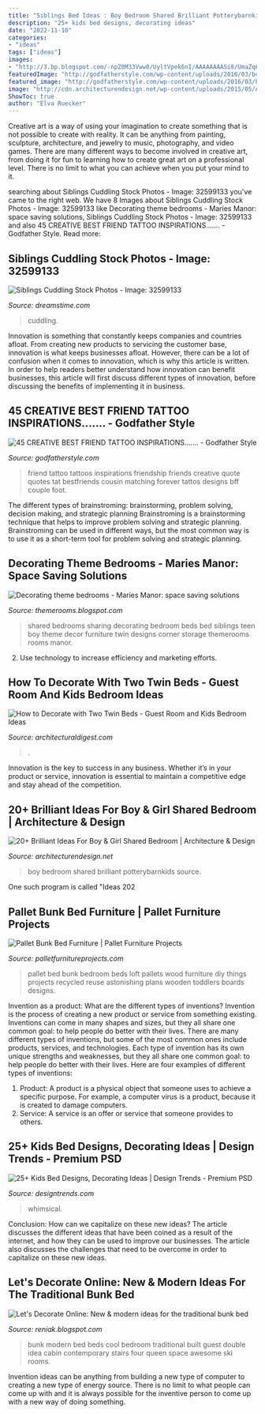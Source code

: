 ```yaml
---
title: "Siblings Bed Ideas : Boy Bedroom Shared Brilliant Potterybarnkids Source"
description: "25+ kids bed designs, decorating ideas"
date: "2022-11-10"
categories:
- "ideas"
tags: ["ideas"]
images:
- "http://3.bp.blogspot.com/-npZ0M33Vww0/UyltVpek6nI/AAAAAAAASi8/UmaZq6pjaUg/s1600/shared+bedroom+furniture-decorating+shared+bedrooms-shared+bedrooms+decor.jpg"
featuredImage: "http://godfatherstyle.com/wp-content/uploads/2016/03/best-friend-tattoo-9.jpg"
featured_image: "http://godfatherstyle.com/wp-content/uploads/2016/03/best-friend-tattoo-9.jpg"
image: "http://cdn.architecturendesign.net/wp-content/uploads/2015/05/AD-Shared-Bedroom-Boy-Girl-19.jpg"
ShowToc: true
author: "Elva Ruecker"
---
```



Creative art is a way of using your imagination to create something that is not possible to create with reality. It can be anything from painting, sculpture, architecture, and jewelry to music, photography, and video games. There are many different ways to become involved in creative art, from doing it for fun to learning how to create great art on a professional level. There is no limit to what you can achieve when you put your mind to it.

	

		
searching about Siblings Cuddling Stock Photos - Image: 32599133 you've came to the right web. We have 8 Images about Siblings Cuddling Stock Photos - Image: 32599133 like Decorating theme bedrooms - Maries Manor: space saving solutions, Siblings Cuddling Stock Photos - Image: 32599133 and also 45 CREATIVE BEST FRIEND TATTOO INSPIRATIONS....... - Godfather Style. Read more:
		
    
## Siblings Cuddling Stock Photos - Image: 32599133

<img loading=lazy src="https://thumbs.dreamstime.com/z/siblings-cuddling-young-sisters-bed-32599133.jpg" onerror="this.onerror=null;this.src='https://tse1.mm.bing.net/th?id=OIP.99c2xwdKFVQN6kM1wdpwEAHaFc&amp;pid=15.1';" alt="Siblings Cuddling Stock Photos - Image: 32599133">

_Source: dreamstime.com_

>cuddling. 

	

Innovation is something that constantly keeps companies and countries afloat. From creating new products to servicing the customer base, innovation is what keeps businesses afloat. However, there can be a lot of confusion when it comes to innovation, which is why this article is written. In order to help readers better understand how innovation can benefit businesses, this article will first discuss different types of innovation, before discussing the benefits of implementing it in business.

    
## 45 CREATIVE BEST FRIEND TATTOO INSPIRATIONS....... - Godfather Style

<img loading=lazy src="http://godfatherstyle.com/wp-content/uploads/2016/03/best-friend-tattoo-9.jpg" onerror="this.onerror=null;this.src='https://tse1.mm.bing.net/th?id=OIP.3VZr6zzCDoo464avWf434QHaGR&amp;pid=15.1';" alt="45 CREATIVE BEST FRIEND TATTOO INSPIRATIONS....... - Godfather Style">

_Source: godfatherstyle.com_

>friend tattoo tattoos inspirations friendship friends creative quote quotes tat bestfriends cousin matching forever tattos designs bff couple foot. 

	

The different types of brainstroming: brainstorming, problem solving, decision making, and strategic planning
Brainstroming is a brainstorming technique that helps to improve problem solving and strategic planning. Brainstroming can be used in different ways, but the most common way is to use it as a short-term tool for problem solving and strategic planning.

    
## Decorating Theme Bedrooms - Maries Manor: Space Saving Solutions

<img loading=lazy src="http://3.bp.blogspot.com/-npZ0M33Vww0/UyltVpek6nI/AAAAAAAASi8/UmaZq6pjaUg/s1600/shared+bedroom+furniture-decorating+shared+bedrooms-shared+bedrooms+decor.jpg" onerror="this.onerror=null;this.src='https://tse4.mm.bing.net/th?id=OIP.JrtxdM9m3ZdFQ0DxLSfXCwHaFT&amp;pid=15.1';" alt="Decorating theme bedrooms - Maries Manor: space saving solutions">

_Source: themerooms.blogspot.com_

>shared bedrooms sharing decorating bedroom beds bed siblings teen boy theme decor furniture twin designs corner storage themerooms rooms manor. 

	

2. Use technology to increase efficiency and marketing efforts.

    
## How To Decorate With Two Twin Beds - Guest Room And Kids Bedroom Ideas

<img loading=lazy src="https://media.architecturaldigest.com/photos/568c4301b313ecbd18115d13/master/pass/twin-beds-001.jpg" onerror="this.onerror=null;this.src='https://tse3.mm.bing.net/th?id=OIP.XtNV4sO7wmTa3kvgIQw_IgHaFf&amp;pid=15.1';" alt="How to Decorate with Two Twin Beds - Guest Room and Kids Bedroom Ideas">

_Source: architecturaldigest.com_

>. 

	

Innovation is the key to success in any business. Whether it’s in your product or service, innovation is essential to maintain a competitive edge and stay ahead of the competition.

    
## 20+ Brilliant Ideas For Boy &amp; Girl Shared Bedroom | Architecture &amp; Design

<img loading=lazy src="http://cdn.architecturendesign.net/wp-content/uploads/2015/05/AD-Shared-Bedroom-Boy-Girl-19.jpg" onerror="this.onerror=null;this.src='https://tse1.mm.bing.net/th?id=OIP.Wvu2pc0bGSSNppQdO4et4QHaJd&amp;pid=15.1';" alt="20+ Brilliant Ideas For Boy &amp; Girl Shared Bedroom | Architecture &amp; Design">

_Source: architecturendesign.net_

>boy bedroom shared brilliant potterybarnkids source. 

	

One such program is called "Ideas 202
    
## Pallet Bunk Bed Furniture | Pallet Furniture Projects

<img loading=lazy src="http://www.palletfurnitureprojects.com/wp-content/uploads/2015/12/Pallet-Bunk-Bed.jpg" onerror="this.onerror=null;this.src='https://tse4.mm.bing.net/th?id=OIP.Nm6Uy7v2Ucba21v8z-TbCQHaNK&amp;pid=15.1';" alt="Pallet Bunk Bed Furniture | Pallet Furniture Projects">

_Source: palletfurnitureprojects.com_

>pallet bed bunk bedroom beds loft pallets wood furniture diy things projects recycled reuse astonishing plans wooden toddlers boards designs. 

	

Invention as a product: What are the different types of inventions?
Invention is the process of creating a new product or service from something existing. Inventions can come in many shapes and sizes, but they all share one common goal: to help people do better with their lives. 
There are many different types of inventions, but some of the most common ones include products, services, and technologies. Each type of invention has its own unique strengths and weaknesses, but they all share one common goal: to help people do better with their lives. 
Here are four examples of different types of inventions: 
1) Product: A product is a physical object that someone uses to achieve a specific purpose. For example, a computer virus is a product, because it is created to damage computers. 
2) Service: A service is an offer or service that someone provides to others.

    
## 25+ Kids Bed Designs, Decorating Ideas | Design Trends - Premium PSD

<img loading=lazy src="https://images.designtrends.com/wp-content/uploads/2016/03/10121730/Whimsical-Kids-Room-Features-Bunk-Beds.jpeg" onerror="this.onerror=null;this.src='https://tse4.mm.bing.net/th?id=OIP.a2maT_P-u7leDH3PibP3FgHaLH&amp;pid=15.1';" alt="25+ Kids Bed Designs, Decorating Ideas | Design Trends - Premium PSD">

_Source: designtrends.com_

>whimsical. 

	

Conclusion: How can we capitalize on these new ideas?
The article discusses the different ideas that have been coined as a result of the internet, and how they can be used to improve our businesses. The article also discusses the challenges that need to be overcome in order to capitalize on these new ideas.

    
## Let&#039;s Decorate Online: New &amp; Modern Ideas For The Traditional Bunk Bed

<img loading=lazy src="http://3.bp.blogspot.com/-TAM9G_TLMpY/T0EU7U9OikI/AAAAAAAABaE/EB4C1DIE0yM/s1600/bunkbed2.png" onerror="this.onerror=null;this.src='https://tse1.mm.bing.net/th?id=OIP.geOYU7opAAmKYO-0SVB69AHaFj&amp;pid=15.1';" alt="Let&#039;s Decorate Online: New &amp; modern ideas for the traditional bunk bed">

_Source: reniak.blogspot.com_

>bunk modern bed beds cool bedroom traditional built guest double idea cabin contemporary stairs four queen space awesome ski rooms. 

	

Invention ideas can be anything from building a new type of computer to creating a new type of energy source. There is no limit to what people can come up with and it is always possible for the inventive person to come up with a new way of doing something.

